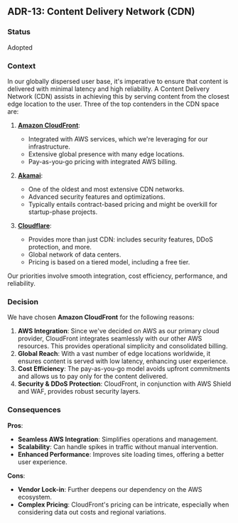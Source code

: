 ## ADR-13: Content Delivery Network (CDN)

### Status
Adopted

### Context
In our globally dispersed user base, it's imperative to ensure that content is delivered with minimal latency and high reliability. A Content Delivery Network (CDN) assists in achieving this by serving content from the closest edge location to the user. Three of the top contenders in the CDN space are:

1. **[Amazon CloudFront](https://aws.amazon.com/cloudfront/)**:
    - Integrated with AWS services, which we're leveraging for our infrastructure.
    - Extensive global presence with many edge locations.
    - Pay-as-you-go pricing with integrated AWS billing.

2. **[Akamai](https://www.akamai.com/)**:
    - One of the oldest and most extensive CDN networks.
    - Advanced security features and optimizations.
    - Typically entails contract-based pricing and might be overkill for startup-phase projects.

3. **[Cloudflare](https://www.cloudflare.com/)**:
    - Provides more than just CDN: includes security features, DDoS protection, and more.
    - Global network of data centers.
    - Pricing is based on a tiered model, including a free tier.

Our priorities involve smooth integration, cost efficiency, performance, and reliability.

### Decision
We have chosen **Amazon CloudFront** for the following reasons:

1. **AWS Integration**: Since we've decided on AWS as our primary cloud provider, CloudFront integrates seamlessly with our other AWS resources. This provides operational simplicity and consolidated billing.
2. **Global Reach**: With a vast number of edge locations worldwide, it ensures content is served with low latency, enhancing user experience.
3. **Cost Efficiency**: The pay-as-you-go model avoids upfront commitments and allows us to pay only for the content delivered.
4. **Security & DDoS Protection**: CloudFront, in conjunction with AWS Shield and WAF, provides robust security layers.

### Consequences
**Pros**:
- **Seamless AWS Integration**: Simplifies operations and management.
- **Scalability**: Can handle spikes in traffic without manual intervention.
- **Enhanced Performance**: Improves site loading times, offering a better user experience.

**Cons**:
- **Vendor Lock-in**: Further deepens our dependency on the AWS ecosystem.
- **Complex Pricing**: CloudFront's pricing can be intricate, especially when considering data out costs and regional variations.
